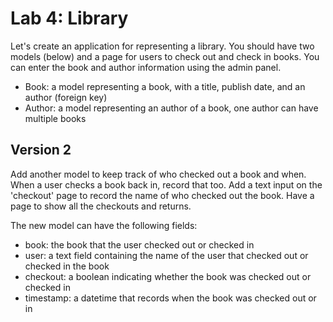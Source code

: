 
# Lab 4: Library

Let's create an application for representing a library. You should have two models (below) and a page for users to check out and check in books. You can enter the book and author information using the admin panel.

- Book: a model representing a book, with a title, publish date, and an author (foreign key)
- Author: a model representing an author of a book, one author can have multiple books


## Version 2

Add another model to keep track of who checked out a book and when. When a user checks a book back in, record that too. Add a text input on the 'checkout' page to record the name of who checked out the book. Have a page to show all the checkouts and returns.

The new model can have the following fields:

- book: the book that the user checked out or checked in
- user: a text field containing the name of the user that checked out or checked in the book
- checkout: a boolean indicating whether the book was checked out or checked in
- timestamp: a datetime that records when the book was checked out or in

